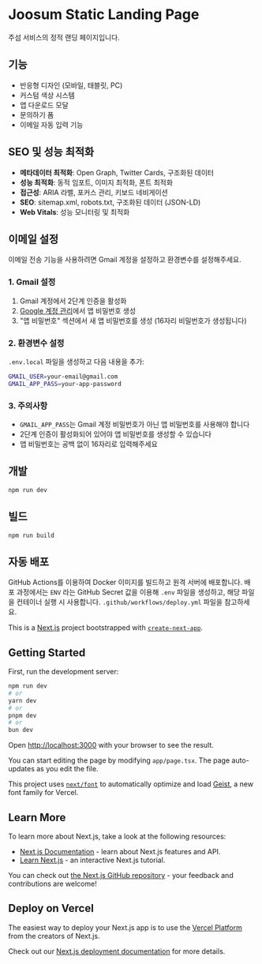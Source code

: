 # Joosum Static Landing Page

주섬 서비스의 정적 랜딩 페이지입니다.

## 기능

- 반응형 디자인 (모바일, 태블릿, PC)
- 커스텀 색상 시스템
- 앱 다운로드 모달
- 문의하기 폼
- 이메일 자동 입력 기능

## SEO 및 성능 최적화

- **메타데이터 최적화**: Open Graph, Twitter Cards, 구조화된 데이터
- **성능 최적화**: 동적 임포트, 이미지 최적화, 폰트 최적화
- **접근성**: ARIA 라벨, 포커스 관리, 키보드 네비게이션
- **SEO**: sitemap.xml, robots.txt, 구조화된 데이터 (JSON-LD)
- **Web Vitals**: 성능 모니터링 및 최적화

## 이메일 설정

이메일 전송 기능을 사용하려면 Gmail 계정을 설정하고 환경변수를 설정해주세요.

### 1. Gmail 설정

1. Gmail 계정에서 2단계 인증을 활성화
2. [Google 계정 관리](https://myaccount.google.com/apppasswords)에서 앱 비밀번호 생성
3. "앱 비밀번호" 섹션에서 새 앱 비밀번호를 생성 (16자리 비밀번호가 생성됩니다)

### 2. 환경변수 설정

`.env.local` 파일을 생성하고 다음 내용을 추가:

```bash
GMAIL_USER=your-email@gmail.com
GMAIL_APP_PASS=your-app-password
```

### 3. 주의사항

- `GMAIL_APP_PASS`는 Gmail 계정 비밀번호가 아닌 앱 비밀번호를 사용해야 합니다
- 2단계 인증이 활성화되어 있어야 앱 비밀번호를 생성할 수 있습니다
- 앱 비밀번호는 공백 없이 16자리로 입력해주세요

## 개발

```bash
npm run dev
```

## 빌드

```bash
npm run build
```

## 자동 배포

GitHub Actions를 이용하여 Docker 이미지를 빌드하고 원격 서버에 배포합니다.
배포 과정에서는 `ENV` 라는 GitHub Secret 값을 이용해 `.env` 파일을 생성하고,
해당 파일을 컨테이너 실행 시 사용합니다.
`.github/workflows/deploy.yml` 파일을 참고하세요.

This is a [Next.js](https://nextjs.org) project bootstrapped with [`create-next-app`](https://nextjs.org/docs/app/api-reference/cli/create-next-app).

## Getting Started

First, run the development server:

```bash
npm run dev
# or
yarn dev
# or
pnpm dev
# or
bun dev
```

Open [http://localhost:3000](http://localhost:3000) with your browser to see the result.

You can start editing the page by modifying `app/page.tsx`. The page auto-updates as you edit the file.

This project uses [`next/font`](https://nextjs.org/docs/app/building-your-application/optimizing/fonts) to automatically optimize and load [Geist](https://vercel.com/font), a new font family for Vercel.

## Learn More

To learn more about Next.js, take a look at the following resources:

- [Next.js Documentation](https://nextjs.org/docs) - learn about Next.js features and API.
- [Learn Next.js](https://nextjs.org/learn) - an interactive Next.js tutorial.

You can check out [the Next.js GitHub repository](https://github.com/vercel/next.js) - your feedback and contributions are welcome!

## Deploy on Vercel

The easiest way to deploy your Next.js app is to use the [Vercel Platform](https://vercel.com/new?utm_medium=default-template&filter=next.js&utm_source=create-next-app&utm_campaign=create-next-app-readme) from the creators of Next.js.

Check out our [Next.js deployment documentation](https://nextjs.org/docs/app/building-your-application/deploying) for more details.
